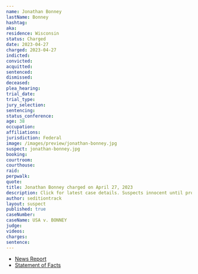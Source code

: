 ```yaml
---
name: Jonathan Bonney
lastName: Bonney
hashtag:
aka:
residence: Wisconsin
status: Charged
date: 2023-04-27
charged: 2023-04-27
indicted:
convicted:
acquitted:
sentenced:
dismissed:
deceased:
plea_hearing:
trial_date:
trial_type:
jury_selection:
sentencing:
status_conference:
age: 38
occupation:
affiliations:
jurisdiction: Federal
image: /images/preview/jonathan-bonney.jpg
suspect: jonathan-bonney.jpg
booking:
courtroom:
courthouse:
raid:
perpwalk:
quote:
title: Jonathan Bonney charged on April 27, 2023
description: Click for latest case details. Suspects innocent until proven guilty.
author: seditiontrack
layout: suspect
published: true
caseNumber:
caseName: USA v. BONNEY
judge:
videos:
charges:
sentence:
---
```


- [News Report](https://www.jsonline.com/story/news/crime/2023/04/28/wisconsin-man-faces-charge-in-jan-6-insurrection-at-the-capitol-building/70164063007/)
- [Statement of Facts](https://storage.courtlistener.com/recap/gov.uscourts.wiwd.50813/gov.uscourts.wiwd.50813.1.2.pdf)
